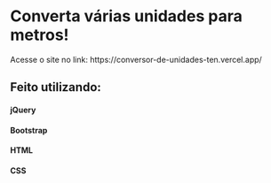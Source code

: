 
<h1>Converta várias unidades para metros!</h1>
Acesse o site no link: https://conversor-de-unidades-ten.vercel.app/
<h2>Feito utilizando:</h2> 
<h4>jQuery</h4>
<h4>Bootstrap</h4>
<h4>HTML</h4>
<h4>CSS</h4>
